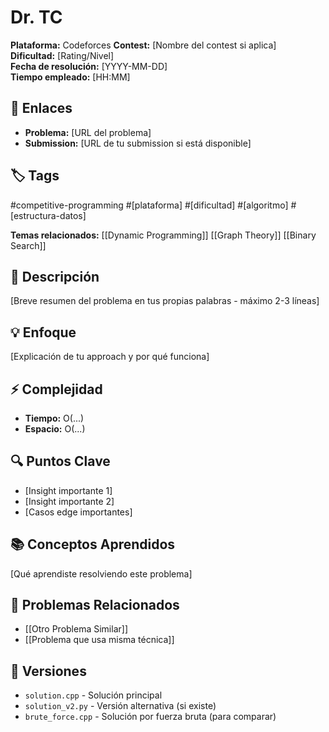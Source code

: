# Dr. TC

**Plataforma:** Codeforces
**Contest:** [Nombre del contest si aplica]  
**Dificultad:** [Rating/Nivel]  
**Fecha de resolución:** [YYYY-MM-DD]  
**Tiempo empleado:** [HH:MM]  

## 🔗 Enlaces
- **Problema:** [URL del problema]
- **Submission:** [URL de tu submission si está disponible]

## 🏷️ Tags
#competitive-programming #[plataforma] #[dificultad] #[algoritmo] #[estructura-datos]

**Temas relacionados:** [[Dynamic Programming]] [[Graph Theory]] [[Binary Search]]

## 📖 Descripción
[Breve resumen del problema en tus propias palabras - máximo 2-3 líneas]

## 💡 Enfoque
[Explicación de tu approach y por qué funciona]

## ⚡ Complejidad
- **Tiempo:** O(...)
- **Espacio:** O(...)

## 🔍 Puntos Clave
- [Insight importante 1]
- [Insight importante 2]
- [Casos edge importantes]

## 📚 Conceptos Aprendidos
[Qué aprendiste resolviendo este problema]

## 🔗 Problemas Relacionados
- [[Otro Problema Similar]]
- [[Problema que usa misma técnica]]

## 🔄 Versiones
- `solution.cpp` - Solución principal
- `solution_v2.py` - Versión alternativa (si existe)
- `brute_force.cpp` - Solución por fuerza bruta (para comparar)